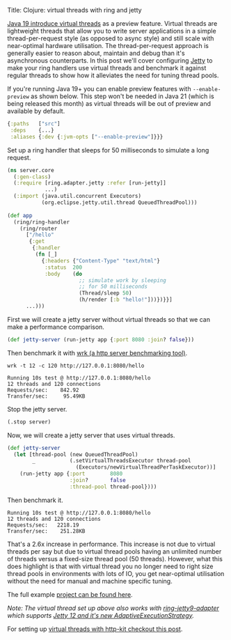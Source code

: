 Title: Clojure: virtual threads with ring and jetty

[Java 19 introduce virtual threads](https://openjdk.org/jeps/425) as a preview feature. Virtual threads are lightweight threads that allow you to write server applications in a simple thread-per-request style (as opposed to async style) and still scale with near-optimal hardware utilisation. The thread-per-request approach is generally easier to reason about, maintain and debug than it's asynchronous counterparts. In this post we'll cover configuring [Jetty](https://github.com/ring-clojure/ring/tree/master/ring-jetty-adapter) to make your ring handlers use virtual threads and benchmark it against regular threads to show how it alleviates the need for tuning thread pools.

If you're running Java 19+ you can enable preview features with `--enable-preview` as shown below. This step won't be needed in Java 21 (which is being released this month) as virtual threads will be out of preview and available by default.

```Clojure
{:paths   ["src"]
 :deps    {...}
 :aliases {:dev {:jvm-opts ["--enable-preview"]}}}
```

Set up a ring handler that sleeps for 50 milliseconds to simulate a long request.

```Clojure
(ns server.core
  (:gen-class)
  (:require [ring.adapter.jetty :refer [run-jetty]]
            ...)
  (:import (java.util.concurrent Executors)
           (org.eclipse.jetty.util.thread QueuedThreadPool)))
           
(def app
  (ring/ring-handler
    (ring/router
      ["/hello"
       {:get
        {:handler
         (fn [_]
           {:headers {"Content-Type" "text/html"}
            :status  200
            :body    (do
                       ;; simulate work by sleeping
                       ;; for 50 milliseconds
                       (Thread/sleep 50)
                       (h/render [:b "hello!"]))})}}]
      ...)))
```

First we will create a jetty server without virtual threads so that we can make a performance comparison.

```Clojure
(def jetty-server (run-jetty app {:port 8080 :join? false}))
```

Then benchmark  it with [wrk (a http server benchmarking tool)](https://github.com/wg/wrk).

```
wrk -t 12 -c 120 http://127.0.0.1:8080/hello

Running 10s test @ http://127.0.0.1:8080/hello
12 threads and 120 connections
Requests/sec:    842.92
Transfer/sec:     95.49KB
```

Stop the jetty server.

```Clojure 
(.stop server)
```

Now, we will create a jetty server that uses virtual threads.

```Clojure
(def jetty-server
  (let [thread-pool (new QueuedThreadPool)
        _           (.setVirtualThreadsExecutor thread-pool
                      (Executors/newVirtualThreadPerTaskExecutor))]
    (run-jetty app {:port        8080
                    :join?       false
                    :thread-pool thread-pool})))
```

Then benchmark it.

```
Running 10s test @ http://127.0.0.1:8080/hello
12 threads and 120 connections
Requests/sec:   2218.19
Transfer/sec:    251.28KB
```

That's a 2.6x increase in performance. This increase is not due to virtual threads per say but due to virtual thread pools having an unlimited number of threads versus a fixed-size thread pool (50 threads). However, what this does highlight is that with virtual thread you no longer need to right size thread pools in environments with lots of IO, you get near-optimal utilisation without the need for manual and machine specific tuning.

The full example [project can be found here](https://github.com/andersmurphy/clj-cookbook/tree/master/virtual-threads/jetty).

*Note: The virtual thread set up above also works with [ring-jetty9-adapter](https://github.com/sunng87/ring-jetty9-adapter) which supports [Jetty 12 and it's new AdaptiveExecutionStrategy](https://webtide.com/jetty-12-virtual-threads-support/).*

For setting up [virtual threads with http-kit checkout this post](https://andersmurphy.com/2023/09/15/clojure-virtual-threads-with-ring-and-http-kit.html).
